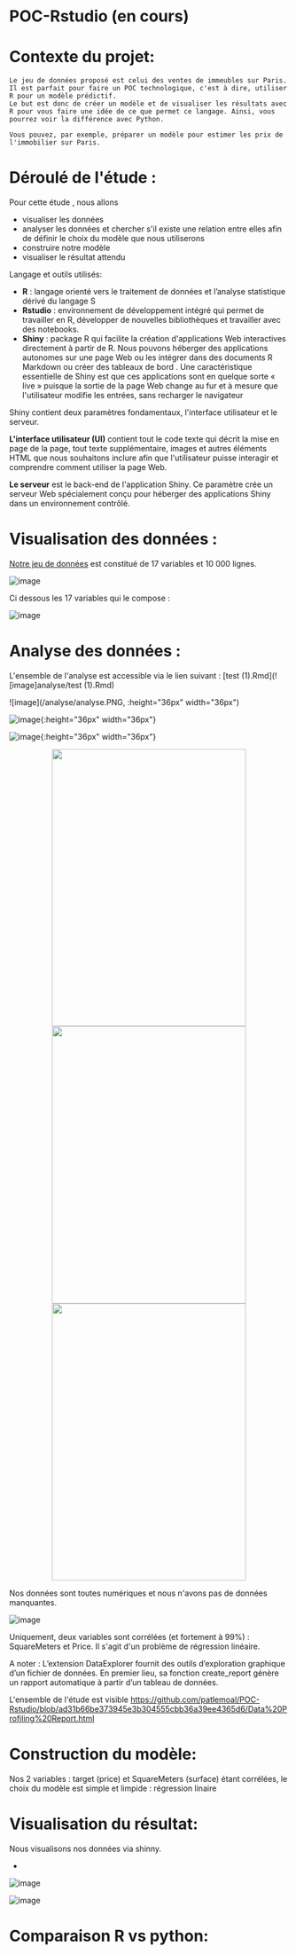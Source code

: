 # POC-Rstudio (en cours)


# Contexte du projet: 


```
Le jeu de données proposé est celui des ventes de immeubles sur Paris. Il est parfait pour faire un POC technologique, c'est à dire, utiliser R pour un modèle prédictif. 
Le but est donc de créer un modèle et de visualiser les résultats avec R pour vous faire une idée de ce que permet ce langage. Ainsi, vous pourrez voir la différence avec Python.

Vous pouvez, par exemple, préparer un modèle pour estimer les prix de l'immobilier sur Paris.
```



# Déroulé de l'étude :

Pour cette étude , nous allons
-   visualiser les données
-   analyser les données  et chercher s'il existe une relation entre elles afin de définir le choix du modèle que nous utiliserons
-   construire notre modèle
-   visualiser le résultat attendu

Langage et  outils utilisés:

  - **R** : langage orienté vers le traitement de données et l’analyse statistique dérivé du langage S
  - **Rstudio** : environnement de développement intégré qui permet de travailler en R, développer de nouvelles bibliothèques et travailler avec des notebooks.
  - **Shiny** : package R qui facilite la création d'applications Web interactives directement à partir de R. Nous pouvons héberger des applications autonomes sur une page Web ou les intégrer dans des documents R Markdown ou créer des tableaux de bord . Une caractéristique essentielle de Shiny est que ces applications sont en quelque sorte « live » puisque la sortie de la page Web change au fur et à mesure que l'utilisateur modifie les entrées, sans recharger le navigateur
  
  Shiny contient deux paramètres fondamentaux, l'interface utilisateur et le serveur. 

  **L'interface utilisateur (UI)** contient tout le code texte qui décrit la mise en page de la page, tout texte supplémentaire, images et autres éléments HTML que nous          souhaitons inclure afin que l'utilisateur puisse interagir et comprendre comment utiliser la page Web. 

  **Le serveur** est le back-end de l'application Shiny. Ce paramètre crée un serveur Web spécialement conçu pour héberger des applications Shiny dans un environnement contrôlé.







# Visualisation des données :

[Notre jeu de données](https://github.com/patlemoal/POC-Rstudio/blob/85bb579e5cfce50edbea83fba3d632287ca51d1c/data/prices.csv) est constitué de  17 variables et 10 000 lignes. 

![image](analyse/donnees.PNG)

Ci dessous les 17 variables qui le compose :

![image](analyse/variable.PNG)




# Analyse des données :

L'ensemble de l'analyse est accessible via le lien suivant : [test (1).Rmd](![image]analyse/test (1).Rmd)

![image](/analyse/analyse.PNG, :height="36px" width="36px")

![image](/analyse/donnesmanquantes.PNG){:height="36px" width="36px"}

![image](/analyse/correlation.PNG){:height="36px" width="36px"}

<p align="center">
  <img src="/analyse/analyse.PNG" width="350" height="500">
  <img src="/analyse/donnesmanquantes.PNG" width="350" height="500">
  <img src="/analyse/grapcorel.PNG" width="350" height="500">
</p>


Nos données sont toutes numériques et nous n'avons pas de données manquantes.


![image](analyse/grapcorel.PNG)


Uniquement, deux variables sont corrélées (et fortement à 99%) : 
  SquareMeters et Price. 
Il s'agit d'un problème de régression linéaire.

A noter : 
L’extension DataExplorer fournit des outils d’exploration graphique d’un fichier de données. En premier lieu, sa fonction create_report génère un rapport automatique à partir d’un tableau de données.

L'ensemble de l'étude est visible https://github.com/patlemoal/POC-Rstudio/blob/ad31b66be373945e3b304555cbb36a39ee4365d6/Data%20Profiling%20Report.html



# Construction du modèle: 


Nos 2 variables :  target (price) et  SquareMeters (surface) étant corrélées, le choix du modèle est simple et limpide : régression linaire





# Visualisation du résultat:

Nous visualisons nos données via shinny.



  - 


![image](resultat/tableau.PNG)


![image](resultat/prediction.PNG)




# Comparaison R vs python:







